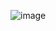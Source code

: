 ![image](https://github.com/Anand3125/react-movieland/assets/124582976/2bb9b75c-f21a-4b8a-bbc4-f2185f34b5c0)
